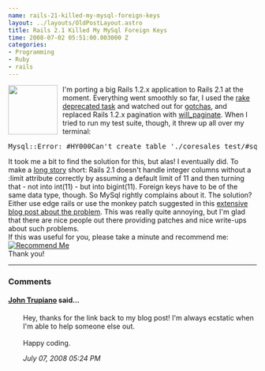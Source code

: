 ```yaml
--- 
name: rails-21-killed-my-mysql-foreign-keys
layout: ../layouts/OldPostLayout.astro
title: Rails 2.1 Killed My MySql Foreign Keys
time: 2008-07-02 05:51:00.003000 Z
categories: 
- Programming
- Ruby
- rails
---
```

<img style="float:left; margin:0 10px 10px 0;cursor:pointer; cursor:hand;width: 100px;" src="http://tell.fll.purdue.edu/JapanProj/FLClipart/Medical/vomit.s.gif" border="0" alt="" />
I'm porting a big Rails 1.2.x application to Rails 2.1 at the moment. Everything went smoothly so far, I used the <a href="http://www.slashdotdash.net/articles/2007/12/03/rails-2-upgrade-notes">rake deprecated task</a> and watched out for <a href="http://giantrobots.thoughtbot.com/2008/6/19/gotchas-when-upgrading-to-rails-2-1">gotchas</a>, and replaced Rails 1.2.x pagination with <a href="http://errtheblog.com/posts/56-im-paginating-again">will_paginate</a>.
When I tried to run my test suite, though, it threw up all over my terminal:
<pre class="prettyprint">
Mysql::Error: #HY000Can't create table './coresales_test/#sql-1702c_b.frm' (errno: 150): ALTER TABLE agents ADD CONSTRAINT agents_ibfk_1 FOREIGN KEY (location_id) REFERENCES locations (id)
</pre>
It took me a bit to find the solution for this, but alas! I eventually did. To make a <a href="http://rails.lighthouseapp.com/projects/8994-ruby-on-rails/tickets/463">long story</a> short: Rails 2.1 doesn't handle integer columns without a :limit attribute correctly by assuming a default limit of 11 and then turning that - not into int(11) - but into bigint(11). Foreign keys have to be of the same data type, though. So MySql rightly complains about it.
The solution? Either use edge rails or use the monkey patch suggested in this <a href="http://blog.smartlogicsolutions.com/2008/06/24/rails-21-broke-my-mysql-foreign-keys/">extensive blog post about the problem</a>.
This was really quite annoying, but I'm glad that there are nice people out there providing patches and nice write-ups about such problems.
<br>If this was useful for you, please take a minute and recommend me:<br><a href="http://workingwithrails.com/recommendation/new/person/11816-johannes-fahrenkrug"><img alt="Recommend Me" src="http://workingwithrails.com/images/tools/compact-small-button.jpg"></a><br>Thank you!
<br/><hr/><h3>Comments</h3>
<div class="swcomment"><h4><a href="http://www.blogger.com/profile/15028520303674964427">John Trupiano</a> said...</h4>
<p style="margin-left: 30px">Hey, thanks for the link back to my blog post!  I'm always ecstatic when I'm able to help someone else out.<BR/><BR/>Happy coding.</p>
<em class="swlightgray" style="margin-left: 30px">July 07, 2008 05:24 PM</em></div>
